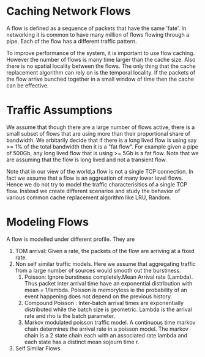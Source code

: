 Caching Network Flows
======================
A flow is defined as a sequence of packets that have the same 'fate'. In networking it is common to have many million of flows flowing through a pipe. Each of the flow has a different traffic pattern. 

To improve performance of the system, it is important to use flow caching. However the number of flows is many time larger than the cache size. Also there is no spatial locality between the flows. The only thing that the cache replacement algorithm can rely on is the temporal locality. If the packets of the flow arrive bunched together in a small window of time then the cache can be effective.

Traffic Assumptions
======================
We assume that though there are a large number of flows active, there is a small subset of flows that are using more than their proportional share of bandwidth. We arbitarily decide that if there is a long lived flow is using say >= 1% of the total bandwidth then it is a "fat flow". For example given a pipe of 500Gb, any long lived flow that is using >= 5Gb is a fat flow. Note that we are assuming that the flow is long lived and not a transient flow.

Note that in our view of the world,a flow is not a single TCP connection. In fact we assume that a flow is an aggreation of many lower level flows. Hence we do not try to model the traffic characterisitics of a single TCP flow. Instead we create different scenarios and study the behavior of various common cache replacement algorithm like LRU, Random.

Modeling Flows
==================
A flow is modelled under different profile. They are
1. TDM arrival: Given a rate, the packets of the flow are arriving at a fixed rate.
2. Non self similar traffic models.
   Here we assume that aggregating traffic from a large number of sources would smooth out the burstiness. 
   1. Poisson: Ignore burstiness completely.Mean Arrival rate (Lambda). Thus packet inter arrival time have an exponential distribution with mean = 1/lambda. Poisson is memoryless ie the probability of an event happening does not depend on the previous history.
   2. Compound Poisson : Inter-batch arrival times are exponentially distributed while the batch size is geometric. Lambda is the arrival rate and rho is the batch parameter.
   3. Markov modulated poisson traffic model. A continuous time markov chain determines the arrival rate in a poisson model. The markov chain is a 2 state chain each with an associated rate lambda and each state has a distinct mean sojourn time r.
3. Self Similar Flows.

